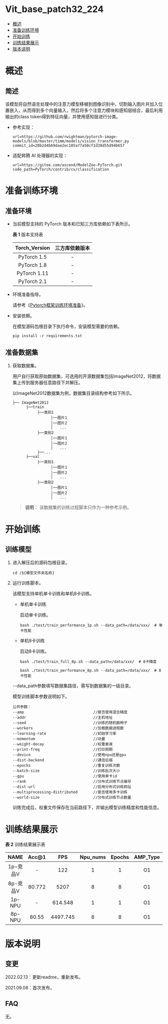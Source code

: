 # Vit_base_patch32_224

-   [概述](#概述)
-   [准备训练环境](#准备训练环境)
-   [开始训练](#开始训练)
-   [训练结果展示](#训练结果展示)
-   [版本说明](#版本说明)

# 概述

## 简述
该模型将自然语言处理中的注意力模型移植到图像识别中，切割输入图片并加入位置嵌入，从而得到多个向量输入，然后将多个注意力模块和感知层结合，最后利用输出的class token得到特征向量，并使用感知层进行分类。

- 参考实现：

  ```
  url=https://github.com/rwightman/pytorch-image-models/blob/master/timm/models/vision_transformer.py
  commit_id=20b2d4b69dae2ec185a77a50cf1d38d55d94b657
  ```

- 适配昇腾 AI 处理器的实现：

  ```
  url=https://gitee.com/ascend/ModelZoo-PyTorch.git
  code_path=PyTorch/contrib/cv/classification
  ```

# 准备训练环境

## 准备环境

- 当前模型支持的 PyTorch 版本和已知三方库依赖如下表所示。

  **表 1**  版本支持表

  | Torch_Version      | 三方库依赖版本                                 |
  | :--------: | :----------------------------------------------------------: |
  | PyTorch 1.5 | - |
  | PyTorch 1.8 | - |
  | PyTorch 1.11   | - |  
  | PyTorch 2.1   | - |  

- 环境准备指导。

  请参考《[Pytorch框架训练环境准备](https://www.hiascend.com/document/detail/zh/ModelZoo/pytorchframework/ptes)》。
  
- 安装依赖。

  在模型源码包根目录下执行命令，安装模型需要的依赖。
  ```
  pip install -r requirements.txt
  ```

## 准备数据集

1. 获取数据集。

   用户自行获取原始数据集，可选用的开源数据集包括ImageNet2012，将数据集上传到服务器任意路径下并解压。

   以ImageNet2012数据集为例，数据集目录结构参考如下所示。

   ```
   ├── ImageNet2012
         ├──train
              ├──类别1
                    │──图片1
                    │──图片2
                    │   ...       
              ├──类别2
                    │──图片1
                    │──图片2
                    │   ...   
              ├──...                     
         ├──val  
              ├──类别1
                    │──图片1
                    │──图片2
                    │   ...       
              ├──类别2
                    │──图片1
                    │──图片2
                    │   ...              
   ```

   > **说明：** 
   >该数据集的训练过程脚本只作为一种参考示例。

# 开始训练

## 训练模型

1. 进入解压后的源码包根目录。

   ```
   cd /${模型文件夹名称} 
   ```

2. 运行训练脚本。

   该模型支持单机单卡训练和单机8卡训练。

   - 单机单卡训练

     启动单卡训练。

     ```
     bash ./test/train_performance_1p.sh --data_path=/data/xxx/  # 单卡性能
     ```

   - 单机8卡训练

     启动8卡训练。

     ```
     bash ./test/train_full_8p.sh --data_path=/data/xxx/  # 8卡精度
     
     bash ./test/train_performance_8p.sh --data_path=/data/xxx/  # 8卡性能
     ```

   --data\_path参数填写数据集路径，需写到数据集的一级目录。

   模型训练脚本参数说明如下。
   
   ```
   公共参数：
   --amp                               //是否使用混合精度
   --addr                              //主机地址
   --seed                              //训练的随机数种子   
   --workers                           //加载数据进程数
   --learning-rate                     //初始学习率
   --momentum                          //动量
   --weight-decay                      //权重衰减
   --print-freq                        //打印周期
   --device                            //使用npu还是gpu
   --dist-backend                      //通信后端
   --epochs                            //重复训练次数
   --batch-size                        //训练批次大小
   --gpu                               //使用单卡id
   --rank                              //分布式训练节点编号
   --dist-url                          //启用分布式训练网址
   --multiprocessing-distributed       //是否使用多卡训练
   --world-size                        //分布式训练节点数量
   ```
   
   训练完成后，权重文件保存在当前路径下，并输出模型训练精度和性能信息。

# 训练结果展示

**表 2**  训练结果展示表

|   NAME   | Acc@1  |   FPS    | Npu_nums | Epochs | AMP_Type | Torch_Version |
| :------: | :----: | :------: | :------: | :----: | :------: | :-----------: |
| 1p-竞品V |   -    |   122    |    1     |   1    |    O1    |      1.5      |
| 8p-竞品V | 80.772 |   5207   |    8     |   8    |    O1    |      1.5      |
|  1p-NPU  |   -    | 614.548  |    1     |   1    |    O1    |      1.8      |
|  8p-NPU  | 80.55  | 4497.745 |    8     |   8    |    O1    |      1.8      |

# 版本说明

## 变更

2022.02.13：更新readme，重新发布。

2021.09.08：首次发布。

## FAQ

无。
